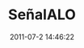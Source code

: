---
layout: post
title:  "SeñalALO"
date:   2011-07-2 14:46:22
categories: project
img: img/projects/senalalo.png
thumb: img/projects/thumbs/senalalo-thumb.png
description: Señalalo muestra en un mapa la ubicación de todas las antenas de celulares de Chile.
site_url: http://senalalo.ciudadanointeligente.org
status: archivado
---